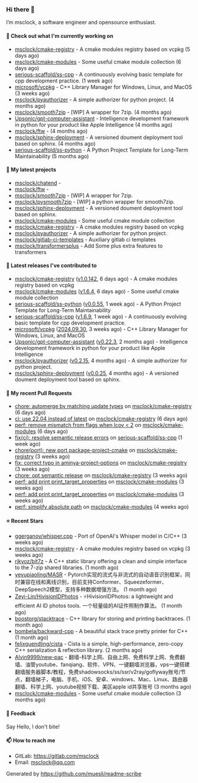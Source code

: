 ### Hi there 👋

I’m msclock, a software engineer and opensource enthusiast.

#### 👷 Check out what I'm currently working on

- [msclock/cmake-registry](https://github.com/msclock/cmake-registry) - A cmake modules registry based on vcpkg (5 days ago)
- [msclock/cmake-modules](https://github.com/msclock/cmake-modules) - Some useful cmake module collection (6 days ago)
- [serious-scaffold/ss-cpp](https://github.com/serious-scaffold/ss-cpp) - A continuously evolving basic template for cpp development practice. (1 week ago)
- [microsoft/vcpkg](https://github.com/microsoft/vcpkg) - C&#43;&#43; Library Manager for Windows, Linux, and MacOS (3 weeks ago)
- [msclock/pyauthorizer](https://github.com/msclock/pyauthorizer) - A simple authorizer for python project. (4 months ago)
- [msclock/smooth7zip](https://github.com/msclock/smooth7zip) - [WIP] A wrapper for 7zip. (4 months ago)
- [Upsonic/gpt-computer-assistant](https://github.com/Upsonic/gpt-computer-assistant) - Intelligence development framework in python for your product like Apple Intelligence (4 months ago)
- [msclock/ftw](https://github.com/msclock/ftw) -  (4 months ago)
- [msclock/sphinx-deployment](https://github.com/msclock/sphinx-deployment) - A versioned doument deployment tool based on sphinx. (4 months ago)
- [serious-scaffold/ss-python](https://github.com/serious-scaffold/ss-python) - A Python Project Template for Long-Term Maintainability (5 months ago)

#### 🌱 My latest projects

- [msclock/chatend](https://github.com/msclock/chatend) - 
- [msclock/ftw](https://github.com/msclock/ftw) - 
- [msclock/smooth7zip](https://github.com/msclock/smooth7zip) - [WIP] A wrapper for 7zip.
- [msclock/pysmooth7zip](https://github.com/msclock/pysmooth7zip) - [WIP] a python wrapper for smooth7zip.
- [msclock/sphinx-deployment](https://github.com/msclock/sphinx-deployment) - A versioned doument deployment tool based on sphinx.
- [msclock/cmake-modules](https://github.com/msclock/cmake-modules) - Some useful cmake module collection
- [msclock/cmake-registry](https://github.com/msclock/cmake-registry) - A cmake modules registry based on vcpkg
- [msclock/pyauthorizer](https://github.com/msclock/pyauthorizer) - A simple authorizer for python project.
- [msclock/gitlab-ci-templates](https://github.com/msclock/gitlab-ci-templates) - Auxiliary gitlab ci templates
- [msclock/transformersplus](https://github.com/msclock/transformersplus) - Add Some plus extra features to transformers

#### 🔭 Latest releases I've contributed to

- [msclock/cmake-registry](https://github.com/msclock/cmake-registry) ([v1.0.142](https://github.com/msclock/cmake-registry/releases/tag/v1.0.142), 6 days ago) - A cmake modules registry based on vcpkg
- [msclock/cmake-modules](https://github.com/msclock/cmake-modules) ([v1.6.4](https://github.com/msclock/cmake-modules/releases/tag/v1.6.4), 6 days ago) - Some useful cmake module collection
- [serious-scaffold/ss-python](https://github.com/serious-scaffold/ss-python) ([v0.0.55](https://github.com/serious-scaffold/ss-python/releases/tag/v0.0.55), 1 week ago) - A Python Project Template for Long-Term Maintainability
- [serious-scaffold/ss-cpp](https://github.com/serious-scaffold/ss-cpp) ([v1.6.9](https://github.com/serious-scaffold/ss-cpp/releases/tag/v1.6.9), 1 week ago) - A continuously evolving basic template for cpp development practice.
- [microsoft/vcpkg](https://github.com/microsoft/vcpkg) ([2024.09.30](https://github.com/microsoft/vcpkg/releases/tag/2024.09.30), 3 weeks ago) - C&#43;&#43; Library Manager for Windows, Linux, and MacOS
- [Upsonic/gpt-computer-assistant](https://github.com/Upsonic/gpt-computer-assistant) ([v0.22.3](https://github.com/Upsonic/gpt-computer-assistant/releases/tag/v0.22.3), 2 months ago) - Intelligence development framework in python for your product like Apple Intelligence
- [msclock/pyauthorizer](https://github.com/msclock/pyauthorizer) ([v0.2.15](https://github.com/msclock/pyauthorizer/releases/tag/v0.2.15), 4 months ago) - A simple authorizer for python project.
- [msclock/sphinx-deployment](https://github.com/msclock/sphinx-deployment) ([v0.0.25](https://github.com/msclock/sphinx-deployment/releases/tag/v0.0.25), 4 months ago) - A versioned doument deployment tool based on sphinx.

#### 🔨 My recent Pull Requests

- [chore: automerge by matching update types](https://github.com/msclock/cmake-registry/pull/214) on [msclock/cmake-registry](https://github.com/msclock/cmake-registry) (6 days ago)
- [ci: use 22.04 instead of latest](https://github.com/msclock/cmake-registry/pull/213) on [msclock/cmake-registry](https://github.com/msclock/cmake-registry) (6 days ago)
- [perf: remove mismatch from flags when lcov &lt; 2](https://github.com/msclock/cmake-modules/pull/127) on [msclock/cmake-modules](https://github.com/msclock/cmake-modules) (6 days ago)
- [fix(ci): resolve semantic release errors](https://github.com/serious-scaffold/ss-cpp/pull/384) on [serious-scaffold/ss-cpp](https://github.com/serious-scaffold/ss-cpp) (1 week ago)
- [chore(port): new port package-project-cmake](https://github.com/msclock/cmake-registry/pull/198) on [msclock/cmake-registry](https://github.com/msclock/cmake-registry) (3 weeks ago)
- [fix: correct typo in aminya-project-options](https://github.com/msclock/cmake-registry/pull/197) on [msclock/cmake-registry](https://github.com/msclock/cmake-registry) (3 weeks ago)
- [chore: opt semantic release](https://github.com/msclock/cmake-registry/pull/193) on [msclock/cmake-registry](https://github.com/msclock/cmake-registry) (3 weeks ago)
- [perf: add print print_target_properties](https://github.com/msclock/cmake-modules/pull/126) on [msclock/cmake-modules](https://github.com/msclock/cmake-modules) (3 weeks ago)
- [perf: add print print_target_properties](https://github.com/msclock/cmake-modules/pull/125) on [msclock/cmake-modules](https://github.com/msclock/cmake-modules) (3 weeks ago)
- [perf: simplify absolute path](https://github.com/msclock/cmake-modules/pull/124) on [msclock/cmake-modules](https://github.com/msclock/cmake-modules) (4 weeks ago)

#### ⭐ Recent Stars

- [ggerganov/whisper.cpp](https://github.com/ggerganov/whisper.cpp) - Port of OpenAI&#39;s Whisper model in C/C&#43;&#43; (3 weeks ago)
- [msclock/cmake-registry](https://github.com/msclock/cmake-registry) - A cmake modules registry based on vcpkg (3 weeks ago)
- [rikyoz/bit7z](https://github.com/rikyoz/bit7z) - A C&#43;&#43; static library offering a clean and simple interface to the 7-zip shared libraries. (1 month ago)
- [yeyupiaoling/MASR](https://github.com/yeyupiaoling/MASR) - Pytorch实现的流式与非流式的自动语音识别框架，同时兼容在线和离线识别，目前支持Conformer、Squeezeformer、DeepSpeech2模型，支持多种数据增强方法。 (1 month ago)
- [Zeyi-Lin/HivisionIDPhotos](https://github.com/Zeyi-Lin/HivisionIDPhotos) - ⚡️HivisionIDPhotos: a lightweight and efficient AI ID photos tools. 一个轻量级的AI证件照制作算法。 (1 month ago)
- [boostorg/stacktrace](https://github.com/boostorg/stacktrace) - C&#43;&#43; library for storing and printing backtraces. (1 month ago)
- [bombela/backward-cpp](https://github.com/bombela/backward-cpp) - A beautiful stack trace pretty printer for C&#43;&#43; (1 month ago)
- [felixguendling/cista](https://github.com/felixguendling/cista) - Cista is a simple, high-performance, zero-copy C&#43;&#43; serialization &amp; reflection library. (2 months ago)
- [Alvin9999/new-pac](https://github.com/Alvin9999/new-pac) - 翻墙-科学上网、自由上网、免费科学上网、免费翻墙、油管youtube、fanqiang、软件、VPN、一键翻墙浏览器，vps一键搭建翻墙服务器脚本/教程，免费shadowsocks/ss/ssr/v2ray/goflyway账号/节点，翻墙梯子，电脑、手机、iOS、安卓、windows、Mac、Linux、路由器翻墙、科学上网、youtube视频下载、美区apple id共享账号 (3 months ago)
- [msclock/cmake-modules](https://github.com/msclock/cmake-modules) - Some useful cmake module collection (3 months ago)

#### 💬 Feedback

Say Hello, I don't bite!

#### 📫 How to reach me

- GitLab: https://gitlab.com/msclock
- Email: msclock@qq.com

Generated by https://github.com/muesli/readme-scribe
